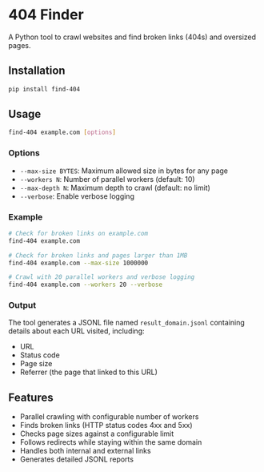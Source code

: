# 404 Finder

A Python tool to crawl websites and find broken links (404s) and oversized pages.

## Installation

```bash
pip install find-404
```

## Usage

```bash
find-404 example.com [options]
```

### Options

- `--max-size BYTES`: Maximum allowed size in bytes for any page
- `--workers N`: Number of parallel workers (default: 10)
- `--max-depth N`: Maximum depth to crawl (default: no limit)
- `--verbose`: Enable verbose logging

### Example

```bash
# Check for broken links on example.com
find-404 example.com

# Check for broken links and pages larger than 1MB
find-404 example.com --max-size 1000000

# Crawl with 20 parallel workers and verbose logging
find-404 example.com --workers 20 --verbose
```

### Output

The tool generates a JSONL file named `result_domain.jsonl` containing details about each URL visited, including:

- URL
- Status code
- Page size
- Referrer (the page that linked to this URL)

## Features

- Parallel crawling with configurable number of workers
- Finds broken links (HTTP status codes 4xx and 5xx)
- Checks page sizes against a configurable limit
- Follows redirects while staying within the same domain
- Handles both internal and external links
- Generates detailed JSONL reports 